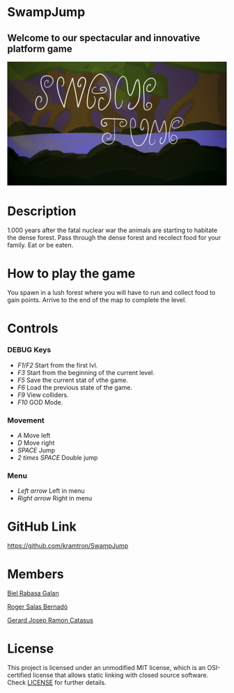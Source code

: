 # SwampJump

## Welcome to our spectacular and innovative platform game

![](https://github.com/kramtron/SwampJump/blob/main/SwampJump/Output/Assets/Menu/gameIntro.png)
# Description

1.000 years after the fatal nuclear war the animals are starting to habitate the dense forest. Pass through the dense forest and recolect food for your family. Eat or be eaten.


# How to play the game

You spawn in a lush forest where you will have to run and collect food to gain points. Arrive to the end of the map to complete the level.

# Controls

### DEBUG Keys

* *F1*/*F2* Start from the first lvl.
* *F3* Start from the beginning of the current level.
* *F5* Save the current stat of vthe game.
* *F6* Load the previous state of the game.
* *F9* View colliders.
* *F10* GOD Mode.

### Movement

* *A* Move left
* *D* Move right
* *SPACE* Jump
* *2 times SPACE* Double jump

### Menu

* *Left arrow* Left in menu
* *Right arrow* Right in menu


# GitHub Link
https://github.com/kramtron/SwampJump


# Members

[Biel Rabasa Galan](https://github.com/bielrabasa)

[Roger Salas Bernadó](https://github.com/Draquian)

[Gerard Josep Ramon Catasus](https://github.com/kramtron)

# License

This project is licensed under an unmodified MIT license, which is an OSI-certified license that allows static linking with closed source software. 
Check [LICENSE](LICENSE) for further details.

